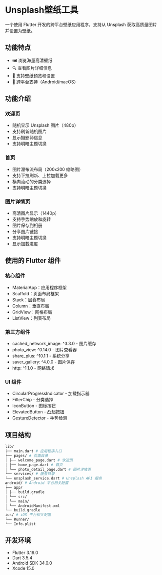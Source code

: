 # Unsplash壁纸工具

一个使用 Flutter 开发的跨平台壁纸应用程序，支持从 Unsplash 获取高质量图片并设置为壁纸。

## 功能特点

- 🖼️ 浏览海量高清壁纸
- 🔍 查看图片详细信息
- 💫 支持壁纸预览和设置
- 📱 跨平台支持（Android/macOS）

## 功能介绍

### 欢迎页

- 随机显示 Unsplash 图片（480p）
- 支持刷新随机图片
- 显示摄影师信息
- 支持明暗主题切换

### 首页

- 图片瀑布流布局（200x200 缩略图）
- 支持下拉刷新、上拉加载更多
- 横向滚动的分类选择
- 支持明暗主题切换

### 图片详情页

- 高清图片显示（1440p）
- 支持手势缩放和旋转
- 图片保存到相册
- 分享图片链接
- 支持明暗主题切换
- 显示加载进度

## 使用的 Flutter 组件

### 核心组件

- MaterialApp：应用程序框架
- Scaffold：页面布局框架
- Stack：层叠布局
- Column：垂直布局
- GridView：网格布局
- ListView：列表布局

### 第三方组件

- cached_network_image: ^3.3.0 - 图片缓存
- photo_view: ^0.14.0 - 图片查看器
- share_plus: ^10.1.1 - 系统分享
- saver_gallery: ^4.0.0 - 图片保存
- http: ^1.1.0 - 网络请求

### UI 组件

- CircularProgressIndicator - 加载指示器
- FilterChip - 分类选择
- IconButton - 图标按钮
- ElevatedButton - 凸起按钮
- GestureDetector - 手势检测

## 项目结构

```sh
lib/
├── main.dart # 应用程序入口
├── pages/ # 页面目录
│ ├── welcome_page.dart # 欢迎页
│ ├── home_page.dart # 首页
│ └── photo_detail_page.dart # 图片详情页
└── services/ # 服务目录
└── unsplash_service.dart # Unsplash API 服务
android/ # Android 平台相关配置
├── app/
│ ├── build.gradle
│ └── src/
│ └── main/
│ └── AndroidManifest.xml
└── build.gradle
ios/ # iOS 平台相关配置
└── Runner/
└── Info.plist
```

## 开发环境

- Flutter 3.19.0
- Dart 3.5.4
- Android SDK 34.0.0
- Xcode 15.0